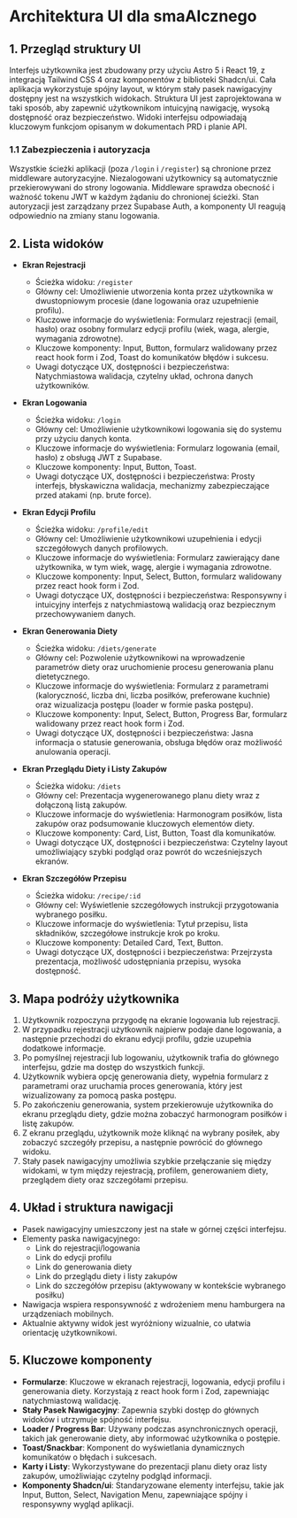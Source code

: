 # Architektura UI dla smaAIcznego

## 1. Przegląd struktury UI

Interfejs użytkownika jest zbudowany przy użyciu Astro 5 i React 19, z integracją Tailwind CSS 4 oraz komponentów z biblioteki Shadcn/ui. Cała aplikacja wykorzystuje spójny layout, w którym stały pasek nawigacyjny dostępny jest na wszystkich widokach. Struktura UI jest zaprojektowana w taki sposób, aby zapewnić użytkownikom intuicyjną nawigację, wysoką dostępność oraz bezpieczeństwo. Widoki interfejsu odpowiadają kluczowym funkcjom opisanym w dokumentach PRD i planie API.

### 1.1 Zabezpieczenia i autoryzacja

Wszystkie ścieżki aplikacji (poza `/login` i `/register`) są chronione przez middleware autoryzacyjne. Niezalogowani użytkownicy są automatycznie przekierowywani do strony logowania. Middleware sprawdza obecność i ważność tokenu JWT w każdym żądaniu do chronionej ścieżki. Stan autoryzacji jest zarządzany przez Supabase Auth, a komponenty UI reagują odpowiednio na zmiany stanu logowania.

## 2. Lista widoków

- **Ekran Rejestracji**

  - Ścieżka widoku: `/register`
  - Główny cel: Umożliwienie utworzenia konta przez użytkownika w dwustopniowym procesie (dane logowania oraz uzupełnienie profilu).
  - Kluczowe informacje do wyświetlenia: Formularz rejestracji (email, hasło) oraz osobny formularz edycji profilu (wiek, waga, alergie, wymagania zdrowotne).
  - Kluczowe komponenty: Input, Button, formularz walidowany przez react hook form i Zod, Toast do komunikatów błędów i sukcesu.
  - Uwagi dotyczące UX, dostępności i bezpieczeństwa: Natychmiastowa walidacja, czytelny układ, ochrona danych użytkowników.

- **Ekran Logowania**

  - Ścieżka widoku: `/login`
  - Główny cel: Umożliwienie użytkownikowi logowania się do systemu przy użyciu danych konta.
  - Kluczowe informacje do wyświetlenia: Formularz logowania (email, hasło) z obsługą JWT z Supabase.
  - Kluczowe komponenty: Input, Button, Toast.
  - Uwagi dotyczące UX, dostępności i bezpieczeństwa: Prosty interfejs, błyskawiczna walidacja, mechanizmy zabezpieczające przed atakami (np. brute force).

- **Ekran Edycji Profilu**

  - Ścieżka widoku: `/profile/edit`
  - Główny cel: Umożliwienie użytkownikowi uzupełnienia i edycji szczegółowych danych profilowych.
  - Kluczowe informacje do wyświetlenia: Formularz zawierający dane użytkownika, w tym wiek, wagę, alergie i wymagania zdrowotne.
  - Kluczowe komponenty: Input, Select, Button, formularz walidowany przez react hook form i Zod.
  - Uwagi dotyczące UX, dostępności i bezpieczeństwa: Responsywny i intuicyjny interfejs z natychmiastową walidacją oraz bezpiecznym przechowywaniem danych.

- **Ekran Generowania Diety**

  - Ścieżka widoku: `/diets/generate`
  - Główny cel: Pozwolenie użytkownikowi na wprowadzenie parametrów diety oraz uruchomienie procesu generowania planu dietetycznego.
  - Kluczowe informacje do wyświetlenia: Formularz z parametrami (kaloryczność, liczba dni, liczba posiłków, preferowane kuchnie) oraz wizualizacja postępu (loader w formie paska postępu).
  - Kluczowe komponenty: Input, Select, Button, Progress Bar, formularz walidowany przez react hook form i Zod.
  - Uwagi dotyczące UX, dostępności i bezpieczeństwa: Jasna informacja o statusie generowania, obsługa błędów oraz możliwość anulowania operacji.

- **Ekran Przeglądu Diety i Listy Zakupów**

  - Ścieżka widoku: `/diets`
  - Główny cel: Prezentacja wygenerowanego planu diety wraz z dołączoną listą zakupów.
  - Kluczowe informacje do wyświetlenia: Harmonogram posiłków, lista zakupów oraz podsumowanie kluczowych elementów diety.
  - Kluczowe komponenty: Card, List, Button, Toast dla komunikatów.
  - Uwagi dotyczące UX, dostępności i bezpieczeństwa: Czytelny layout umożliwiający szybki podgląd oraz powrót do wcześniejszych ekranów.

- **Ekran Szczegółów Przepisu**
  - Ścieżka widoku: `/recipe/:id`
  - Główny cel: Wyświetlenie szczegółowych instrukcji przygotowania wybranego posiłku.
  - Kluczowe informacje do wyświetlenia: Tytuł przepisu, lista składników, szczegółowe instrukcje krok po kroku.
  - Kluczowe komponenty: Detailed Card, Text, Button.
  - Uwagi dotyczące UX, dostępności i bezpieczeństwa: Przejrzysta prezentacja, możliwość udostępniania przepisu, wysoka dostępność.

## 3. Mapa podróży użytkownika

1. Użytkownik rozpoczyna przygodę na ekranie logowania lub rejestracji.
2. W przypadku rejestracji użytkownik najpierw podaje dane logowania, a następnie przechodzi do ekranu edycji profilu, gdzie uzupełnia dodatkowe informacje.
3. Po pomyślnej rejestracji lub logowaniu, użytkownik trafia do głównego interfejsu, gdzie ma dostęp do wszystkich funkcji.
4. Użytkownik wybiera opcję generowania diety, wypełnia formularz z parametrami oraz uruchamia proces generowania, który jest wizualizowany za pomocą paska postępu.
5. Po zakończeniu generowania, system przekierowuje użytkownika do ekranu przeglądu diety, gdzie można zobaczyć harmonogram posiłków i listę zakupów.
6. Z ekranu przeglądu, użytkownik może kliknąć na wybrany posiłek, aby zobaczyć szczegóły przepisu, a następnie powrócić do głównego widoku.
7. Stały pasek nawigacyjny umożliwia szybkie przełączanie się między widokami, w tym między rejestracją, profilem, generowaniem diety, przeglądem diety oraz szczegółami przepisu.

## 4. Układ i struktura nawigacji

- Pasek nawigacyjny umieszczony jest na stałe w górnej części interfejsu.
- Elementy paska nawigacyjnego:
  - Link do rejestracji/logowania
  - Link do edycji profilu
  - Link do generowania diety
  - Link do przeglądu diety i listy zakupów
  - Link do szczegółów przepisu (aktywowany w kontekście wybranego posiłku)
- Nawigacja wspiera responsywność z wdrożeniem menu hamburgera na urządzeniach mobilnych.
- Aktualnie aktywny widok jest wyróżniony wizualnie, co ułatwia orientację użytkownikowi.

## 5. Kluczowe komponenty

- **Formularze**: Kluczowe w ekranach rejestracji, logowania, edycji profilu i generowania diety. Korzystają z react hook form i Zod, zapewniając natychmiastową walidację.
- **Stały Pasek Nawigacyjny**: Zapewnia szybki dostęp do głównych widoków i utrzymuje spójność interfejsu.
- **Loader / Progress Bar**: Używany podczas asynchronicznych operacji, takich jak generowanie diety, aby informować użytkownika o postępie.
- **Toast/Snackbar**: Komponent do wyświetlania dynamicznych komunikatów o błędach i sukcesach.
- **Karty i Listy**: Wykorzystywane do prezentacji planu diety oraz listy zakupów, umożliwiając czytelny podgląd informacji.
- **Komponenty Shadcn/ui**: Standaryzowane elementy interfejsu, takie jak Input, Button, Select, Navigation Menu, zapewniające spójny i responsywny wygląd aplikacji.
